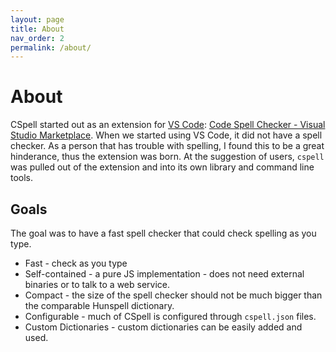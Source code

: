 ```yaml
---
layout: page
title: About
nav_order: 2
permalink: /about/
---
```


# About

CSpell started out as an extension for [VS Code](https://code.visualstudio.com/): [Code Spell Checker - Visual Studio Marketplace](https://marketplace.visualstudio.com/items?itemName=streetsidesoftware.code-spell-checker).
When we started using VS Code, it did not have a spell checker. As a person that has trouble with spelling, I found this to be a great hinderance, thus the extension was born.
At the suggestion of users, `cspell` was pulled out of the extension and into its own library and command line tools.

## Goals

The goal was to have a fast spell checker that could check spelling as you type.

- Fast - check as you type
- Self-contained - a pure JS implementation - does not need external binaries or to talk to a web service.
- Compact - the size of the spell checker should not be much bigger than the comparable Hunspell dictionary.
- Configurable - much of CSpell is configured through `cspell.json` files.
- Custom Dictionaries - custom dictionaries can be easily added and used.

<!---
This is the base Jekyll theme. You can find out more info about customizing your Jekyll theme, as well as basic Jekyll usage documentation at [jekyllrb.com](https://jekyllrb.com/)

You can find the source code for Minima at GitHub:
[jekyll][jekyll-organization] /
[minima](https://github.com/jekyll/minima)

You can find the source code for Jekyll at GitHub:
[jekyll][jekyll-organization] /
[jekyll](https://github.com/jekyll/jekyll)

[jekyll-organization]: https://github.com/jekyll
--->
